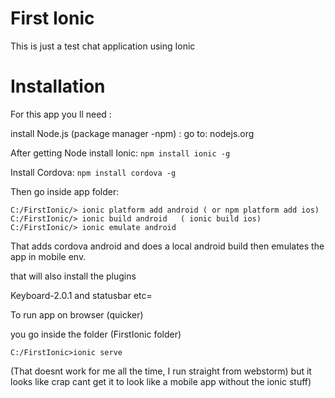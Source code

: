 # First Ionic
This is just a test chat application using Ionic

# Installation
For this app you ll need :

install Node.js (package manager -npm) :
go to: nodejs.org

After getting Node install Ionic:
```npm install ionic -g```

Install Cordova:
```npm install cordova -g```

Then go inside app folder:
```
C:/FirstIonic/> ionic platform add android ( or npm platform add ios)
C:/FirstIonic/> ionic build android   ( ionic build ios)
C:/FirstIonic/> ionic emulate android
```
That adds cordova android and does a local android build then emulates the app in mobile env.

that will also  install the plugins

Keyboard-2.0.1 and statusbar etc=

To run app on browser (quicker)

you go inside the folder (FirstIonic folder)

```
C:/FirstIonic>ionic serve
```

(That doesnt work for me all the time, I run straight from webstorm) but it looks like crap cant get it to look like a
mobile app without the ionic stuff)